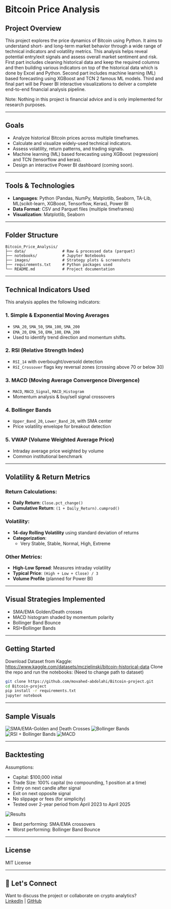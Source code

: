 #  Bitcoin Price Analysis

##  Project Overview

This project explores the price dynamics of Bitcoin using Python. It aims to understand short- and long-term market behavior through a wide range of technical indicators and volatility metrics. This analysis helps reveal potential entry/exit signals and assess overall market sentiment and risk.
First part includes cleaning historical data and keep the required columns and then building various indicators on top of the historical data which is done by Excel and Python. Second part includes machine learning (ML) based forecasting using XGBoost and TCN 2 famous ML models. Third and final part will be Power BI interactive visualizations to deliver a complete end-to-end financial analysis pipeline.

Note: Nothing in this project is financial advice and is only implemented for research purposes.

---

##  Goals

- Analyze historical Bitcoin prices across multiple timeframes.
- Calculate and visualize widely-used technical indicators.
- Assess volatility, return patterns, and trading signals.
- Machine learning (ML) based forecasting using XGBoost (regression) and TCN (tensorflow and keras).
- Design an interactive Power BI dashboard (coming soon).

---

##  Tools & Technologies

- **Languages**: Python (Pandas, NumPy, Matplotlib, Seaborn, TA-Lib, ML(scikit-learn, XGBoost, Tensorflow, Keras), Power BI
- **Data Format**: CSV and Parquet files (multiple timeframes)
- **Visualization**: Matplotlib, Seaborn

---

##  Folder Structure

```
Bitcoin_Price_Analysis/
├── data/                # Raw & processed data (parquet)
├── notebooks/           # Jupyter Notebooks
├── images/              # Strategy plots & screenshots
├── requirements.txt     # Python packages used
└── README.md            # Project documentation
```

---

##  Technical Indicators Used

This analysis applies the following indicators:

### 1. **Simple & Exponential Moving Averages**
- `SMA_20`, `SMA_50`, `SMA_100`, `SMA_200`
- `EMA_20`, `EMA_50`, `EMA_100`, `EMA_200`
-  Used to identify trend direction and momentum shifts.

### 2. **RSI (Relative Strength Index)**
- `RSI_14` with overbought/oversold detection
- `RSI_Crossover` flags key reversal zones (crossing above 70 or below 30)

### 3. **MACD (Moving Average Convergence Divergence)**
- `MACD`, `MACD_Signal`, `MACD_Histogram`
- Momentum analysis & buy/sell signal crossovers

### 4. **Bollinger Bands**
- `Upper_Band_20`, `Lower_Band_20`, with SMA center
- Price volatility envelope for breakout detection

### 5. **VWAP (Volume Weighted Average Price)**
- Intraday average price weighted by volume
- Common institutional benchmark

---

##  Volatility & Return Metrics

###  Return Calculations:
- **Daily Return**: `Close.pct_change()`
- **Cumulative Return**: `(1 + Daily_Return).cumprod()`

###  Volatility:
- **14-day Rolling Volatility** using standard deviation of returns
- **Categorization**:
  - Very Stable, Stable, Normal, High, Extreme

###  Other Metrics:
- **High-Low Spread**: Measures intraday volatility
- **Typical Price**: `(High + Low + Close) / 3`
- **Volume Profile** (planned for Power BI)

---

##  Visual Strategies Implemented

- SMA/EMA Golden/Death crosses
- MACD histogram shaded by momentum polarity
- Bollinger Band Bounce
- RSI+Bollinger Bands

---


##  Getting Started

Download Dataset from Kaggle: https://www.kaggle.com/datasets/mczielinski/bitcoin-historical-data
Clone the repo and run the notebooks: (Need to change path to dataset)

```bash
git clone https://github.com/movahed-abdolahi/Bitcoin-project.git
cd Bitcoin-project
pip install -r requirements.txt
jupyter notebook
```

---

##  Sample Visuals

![SMA/EMA-Golden and Death Crosses](Images/SMA-EMA-Cross.png)
![Bollinger Bands](Images/BollingerBands.png)
![RSI + Bollinger Bands](Images/RSI-BollingerBands.png)
![MACD](Images/MACD.png)

---

##  Backtesting

Assumptions:
- Capital: $100,000 initial
- Trade Size: 100% capital (no compounding, 1 position at a time)
- Entry on next candle after signal
- Exit on next opposite signal
- No slippage or fees (for simplicity)
- Tested over 2-year period from April 2023 to April 2025

![Results](Images/Total-Return-Strategy.png)

- Best performing: SMA/EMA crossovers
- Worst performing: Bollinger Band Bounce


---

##  License

MIT License

---

## 🤝 Let's Connect

Want to discuss the project or collaborate on crypto analytics?  
[LinkedIn](https://www.linkedin.com/in/movahed-abdolahi/) | [GitHub](https://github.com/movahed-abdolahi)
